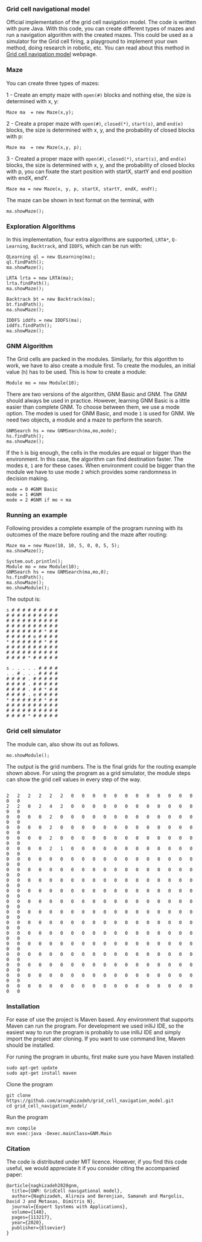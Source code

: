### Grid cell navigational model
Official implementation of the grid cell navigation model. The code is written with pure Java. With this code, you can create different types of mazes and run a navigation algorithm with the created mazes. This could be used as a simulator for the Grid cell firing, a playground to implement your own method, doing research in robotic, etc. You can read about this method in [Grid cell navigation model](https://arnaghizadeh.github.io/papers/GNM/GNM.html) webpage. 



### Maze
You can create three types of mazes:

1 - Create an empty maze with `open(#)` blocks and nothing else, the size is determined with x, y:
```
Maze ma  = new Maze(x,y);
```

2 - Create a proper maze with `open(#)`, `closed(*)`, `start(s)`, and `end(e)` blocks, the size is determined with x, y, and the probability of closed blocks with p:
```
Maze ma  = new Maze(x,y, p);
```

3 - Created a proper maze with `open(#)`, `closed(*)`, `start(s)`, and `end(e)`  blocks, the size is determined with x, y, and the probability of closed blocks with p, you can fixate the start position with startX, startY and end position with endX, endY.


```
Maze ma = new Maze(x, y, p, startX, startY, endX, endY);
```

The maze can be shown in text format on the terminal, with 
```
ma.showMaze();
```

### Exploration Algorithms
In this implementation, four extra algorithms are supported, `LRTA*`, `Q-Learning`, `Backtrack`, and `IDDFS`, which can be run with:

```
QLearning ql = new QLearning(ma);
ql.findPath();
ma.showMaze();

LRTA lrta = new LRTA(ma);
lrta.findPath();
ma.showMaze();

Backtrack bt = new Backtrack(ma);
bt.findPath();
ma.showMaze();

IDDFS iddfs = new IDDFS(ma);
iddfs.findPath();
ma.showMaze();

```

### GNM Algorithm
The Grid cells are packed in the modules. Similarly, for this algorithm to work, we have to also create a module first. To create the modules, an initial value (`h`) has to be used. This is how to create a module:

```
Module mo = new Module(10);
```

There are two versions of the algorithm, GNM Basic and GNM. The GNM should always be used in practice. However, learning GNM Basic is a little easier than complete GNM. To choose between them, we use a mode option. The mode`0` is used for GNM Basic, and mode `1` is used for GNM. We need two objects, a module and a maze to perform the search.

```
GNMSearch hs = new GNMSearch(ma,mo,mode);
hs.findPath();
ma.showMaze();
```

If the `h` is big enough, the cells in the modules are equal or bigger than the environment. In this case, the algorithm can find destination faster. The modes `0`, `1` are for these cases. When environment could be bigger than the module we have to use mode `2` which provides some randomness in decision making.

```
mode = 0 #GNM Basic
mode = 1 #GNM
mode = 2 #GNM if mo < ma
```
### Running an example
Following provides a complete example of the program running with its outcomes of the maze before routing and the maze after routing:
```
Maze ma = new Maze(10, 10, 5, 0, 0, 5, 5);
ma.showMaze();

System.out.println();
Module mo = new Module(10);
GNMSearch hs = new GNMSearch(ma,mo,0);
hs.findPath();
ma.showMaze();
mo.showModule();
```
The output is:
```
s # # # # # # # # # 
# # # # # # # # # # 
# # # # # # # # # # 
# # # # # # # # # # 
# # # # # # # * # # 
# # # # # e # # # # 
* # # # # # # * # # 
# # # # # # # # # # 
# # # # # # # # # # 
# # # # * # # # # # 

s . . . . . # # # # 
. . # . . . # # # # 
# # # # . # # # # # 
# # # # . # # # # # 
# # # # . # # * # # 
# # # # . e # # # # 
* # # # # # # * # # 
# # # # # # # # # # 
# # # # # # # # # # 
# # # # * # # # # # 
```

### Grid cell simulator
The module can, also show its out as follows. 
```
mo.showModule();
```
The output is the grid numbers. The is the final grids for the routing example shown above. For using the program as a grid simulator, the module steps can show the grid cell values in every step of the way.   
```

2	2	2	2	2	2	0	0	0	0	0	0	0	0	0	0	0	0	0	0	
2	2	0	2	4	2	0	0	0	0	0	0	0	0	0	0	0	0	0	0	
0	0	0	0	2	0	0	0	0	0	0	0	0	0	0	0	0	0	0	0	
0	0	0	0	2	0	0	0	0	0	0	0	0	0	0	0	0	0	0	0	
0	0	0	0	2	0	0	0	0	0	0	0	0	0	0	0	0	0	0	0	
0	0	0	0	2	1	0	0	0	0	0	0	0	0	0	0	0	0	0	0	
0	0	0	0	0	0	0	0	0	0	0	0	0	0	0	0	0	0	0	0	
0	0	0	0	0	0	0	0	0	0	0	0	0	0	0	0	0	0	0	0	
0	0	0	0	0	0	0	0	0	0	0	0	0	0	0	0	0	0	0	0	
0	0	0	0	0	0	0	0	0	0	0	0	0	0	0	0	0	0	0	0	
0	0	0	0	0	0	0	0	0	0	0	0	0	0	0	0	0	0	0	0	
0	0	0	0	0	0	0	0	0	0	0	0	0	0	0	0	0	0	0	0	
0	0	0	0	0	0	0	0	0	0	0	0	0	0	0	0	0	0	0	0	
0	0	0	0	0	0	0	0	0	0	0	0	0	0	0	0	0	0	0	0	
0	0	0	0	0	0	0	0	0	0	0	0	0	0	0	0	0	0	0	0	
0	0	0	0	0	0	0	0	0	0	0	0	0	0	0	0	0	0	0	0	
0	0	0	0	0	0	0	0	0	0	0	0	0	0	0	0	0	0	0	0	
0	0	0	0	0	0	0	0	0	0	0	0	0	0	0	0	0	0	0	0	
0	0	0	0	0	0	0	0	0	0	0	0	0	0	0	0	0	0	0	0
```
### Installation
For ease of use the project is Maven based. Any environment that supports Maven can run the program. For development we used inlliJ IDE, so the easiest way to run the program is probably to use inlliJ IDE and simply import the project ater cloning. If you want to use command line, Maven should be installed. 

For runing the program in ubuntu, first make sure you have Maven installed:

```
sudo apt-get update
sudo apt-get install maven
```
Clone the program
```
git clone https://github.com/arnaghizadeh/grid_cell_navigation_model.git
cd grid_cell_navigation_model/
```
Run the program
```
mvn compile
mvn exec:java -Dexec.mainClass=GNM.Main
```
### Citation

The code is distributed under MIT licence. However, if you find this code useful, we would appreciate it if you consider citing the accompanied paper:

```
@article{naghizadeh2020gnm,
  title={GNM: GridCell navigational model},
  author={Naghizadeh, Alireza and Berenjian, Samaneh and Margolis, David J and Metaxas, Dimitris N},
  journal={Expert Systems with Applications},
  volume={148},
  pages={113217},
  year={2020},
  publisher={Elsevier}
}

```
